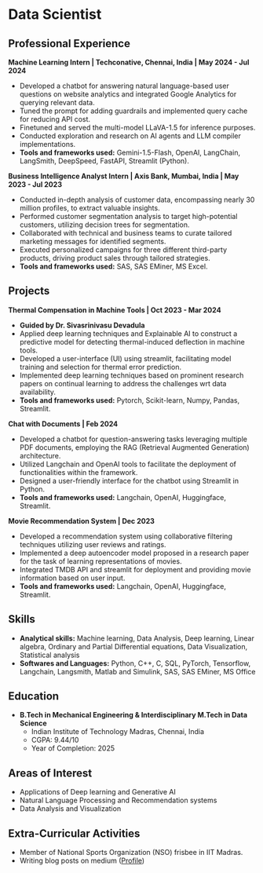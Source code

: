 # Data Scientist

## Professional Experience
**Machine Learning Intern | Techconative, Chennai, India | May 2024 - Jul 2024**
* Developed a chatbot for answering natural language-based user questions on website analytics and integrated Google Analytics for querying relevant data.
* Tuned the prompt for adding guardrails and implemented query cache for reducing API cost.
* Finetuned and served the multi-model LLaVA-1.5 for inference purposes.
* Conducted exploration and research on AI agents and LLM compiler implementations.
* **Tools and frameworks used:** Gemini-1.5-Flash, OpenAI, LangChain, LangSmith, DeepSpeed, FastAPI, Streamlit (Python).

**Business Intelligence Analyst Intern | Axis Bank, Mumbai, India | May 2023 - Jul 2023**
* Conducted in-depth analysis of customer data, encompassing nearly 30 million profiles, to extract valuable insights.
* Performed customer segmentation analysis to target high-potential customers, utilizing decision trees for segmentation.
* Collaborated with technical and business teams to curate tailored marketing messages for identified segments.
* Executed personalized campaigns for three different third-party products, driving product sales through tailored strategies.
* **Tools and frameworks used:** SAS, SAS EMiner, MS Excel.

## Projects

**Thermal Compensation in Machine Tools | Oct 2023 - Mar 2024**
* **Guided by Dr. Sivasrinivasu Devadula**
* Applied deep learning techniques and Explainable AI to construct a predictive model for detecting thermal-induced deflection in machine tools.
* Developed a user-interface (UI) using streamlit, facilitating model training and selection for thermal error prediction.
* Implemented deep learning techniques based on prominent research papers on continual learning to address the challenges wrt data availability.
* **Tools and frameworks used:** Pytorch, Scikit-learn, Numpy, Pandas, Streamlit.

**Chat with Documents | Feb 2024**
* Developed a chatbot for question-answering tasks leveraging multiple PDF documents, employing the RAG (Retrieval Augmented Generation) architecture.
* Utilized Langchain and OpenAI tools to facilitate the deployment of functionalities within the framework.
* Designed a user-friendly interface for the chatbot using Streamlit in Python.
* **Tools and frameworks used:** Langchain, OpenAI, Huggingface, Streamlit.

**Movie Recommendation System | Dec 2023**
* Developed a recommendation system using collaborative filtering techniques utilizing user reviews and ratings.
* Implemented a deep autoencoder model proposed in a research paper for the task of learning representations of movies.
* Integrated TMDB API and streamlit for deployment and providing movie information based on user input.
* **Tools and frameworks used:** Langchain, OpenAI, Huggingface, Streamlit.


## Skills

* **Analytical skills:** Machine learning, Data Analysis, Deep learning, Linear algebra, Ordinary and Partial Differential equations, Data Visualization, Statistical analysis
* **Softwares and Languages:** Python, C++, C, SQL, PyTorch, Tensorflow, Langchain, Langsmith, Matlab and Simulink, SAS, SAS EMiner, MS Office

## Education

* **B.Tech in Mechanical Engineering & Interdisciplinary M.Tech in Data Science**
    * Indian Institute of Technology Madras, Chennai, India
    * CGPA: 9.44/10
    * Year of Completion: 2025

## Areas of Interest

* Applications of Deep learning and Generative AI
* Natural Language Processing and Recommendation systems
* Data Analysis and Visualization 

## Extra-Curricular Activities
* Member of National Sports Organization (NSO) frisbee in IIT Madras.
* Writing blog posts on medium ([Profile](https://medium.com/@prithiviraj7r))
